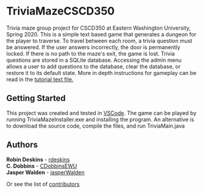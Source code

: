 # TriviaMazeCSCD350
Trivia maze group project for CSCD350 at Eastern Washington University, Spring 2020. This is a simple text based game that generates a dungeon for the player to traverse. To travel between each room, a trivia question must be answered. If the user answers incorrectly, the door is permanently locked. If there is no path to the maze's exit, the game is lost. Trivia questions are stored in a SQLite database. Accessing the admin menu allows a user to add questions to the database, clear the database, or restore it to its default state. 
More in depth instructions for gameplay can be read in the [tutorial text file.](https://github.com/rdeskins/TriviaMazeCSCD350/blob/master/tutorial.txt)

## Getting Started
This project was created and tested in [VSCode](https://code.visualstudio.com/). The game can be played by running TriviaMazeInstaller.exe and installing the program. An alternative is to download the source code, compile the files, and run TriviaMain.java

## Authors
**Robin Deskins** - [rdeskins](https://github.com/rdeskins)\
**C. Dobbins** - [CDobbinsEWU](https://github.com/CDobbinsEWU)\
**Jasper Walden** - [jasperWalden](https://github.com/jasperWalden)

Or see the list of [contributors](https://github.com/rdeskins/TriviaMazeCSCD350/contributors)
